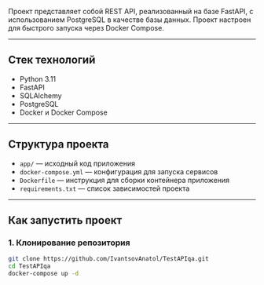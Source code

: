 Проект представляет собой REST API, реализованный на базе FastAPI, с использованием PostgreSQL в качестве базы данных. Проект настроен для быстрого запуска через Docker Compose.

---

## Стек технологий

- Python 3.11
- FastAPI
- SQLAlchemy
- PostgreSQL
- Docker и Docker Compose

---

## Структура проекта

- `app/` — исходный код приложения
- `docker-compose.yml` — конфигурация для запуска сервисов
- `Dockerfile` — инструкция для сборки контейнера приложения
- `requirements.txt` — список зависимостей проекта

---

## Как запустить проект

### 1. Клонирование репозитория

```bash
git clone https://github.com/IvantsovAnatol/TestAPIqa.git
cd TestAPIqa
docker-compose up -d
